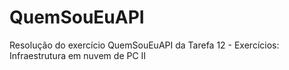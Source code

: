 # QuemSouEuAPI
Resolução do exercício QuemSouEuAPI da Tarefa 12 - Exercícios: Infraestrutura em nuvem de PC II
